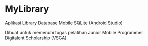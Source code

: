 # MyLibrary

Aplikasi Library Database Mobile SQLite (Android Studio)

Dibuat untuk memenuhi tugas pelatihan Junior Mobile Programmer Digitalent Scholarship (VSGA)
